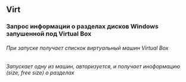 ## Virt
### Запрос информации о разделах дисков Windows запушенной под Virtual Box
###### При запуске получает спискок виртуальный машин Virtual Box
###### Запускает одну из машин, авторизуется, и получает иноформацию (size, free size) о разделах


